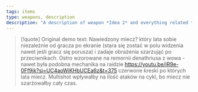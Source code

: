 ```yaml
---
tags: items
type: weapons, description
description: "A description of weapon *Idea 2* and everything related to it."
---
```


>[!quote] Original demo text:
>Nawiedzony miecz? który lata sobie niezależnie od gracza po ekranie (stara się zostać w polu widzenia nawet jeśli gracz się porusza) i zadaje obrażenia szarżująć po przeciwnikach. Ostro wzorowane na remornii denathriusa z wowa - nawet była podobna mechanika na raidzie https://youtu.be/jR9e-0Ff9jk?si=UC4aoWiKHbUCEa6z&t=375 czerwone kreski po których lata miecz. Multishot wpływałby na ilość ataków na cykl, bo miecz nie szarżowałby cały czas.